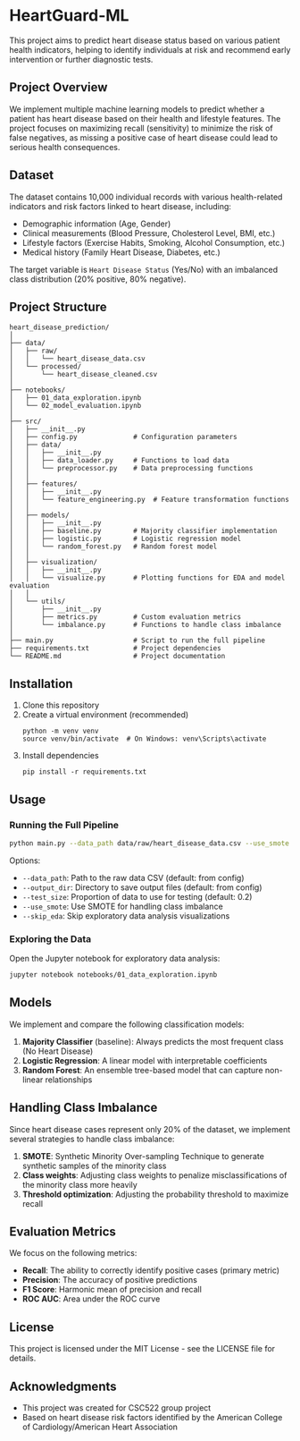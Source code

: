 # HeartGuard-ML

This project aims to predict heart disease status based on various patient health indicators, helping to identify individuals at risk and recommend early intervention or further diagnostic tests.

## Project Overview

We implement multiple machine learning models to predict whether a patient has heart disease based on their health and lifestyle features. The project focuses on maximizing recall (sensitivity) to minimize the risk of false negatives, as missing a positive case of heart disease could lead to serious health consequences.

## Dataset

The dataset contains 10,000 individual records with various health-related indicators and risk factors linked to heart disease, including:

- Demographic information (Age, Gender)
- Clinical measurements (Blood Pressure, Cholesterol Level, BMI, etc.)
- Lifestyle factors (Exercise Habits, Smoking, Alcohol Consumption, etc.)
- Medical history (Family Heart Disease, Diabetes, etc.)

The target variable is `Heart Disease Status` (Yes/No) with an imbalanced class distribution (20% positive, 80% negative).

## Project Structure

```
heart_disease_prediction/
│
├── data/
│   ├── raw/
│   │   └── heart_disease_data.csv
│   └── processed/
│       └── heart_disease_cleaned.csv
│
├── notebooks/
│   ├── 01_data_exploration.ipynb
│   └── 02_model_evaluation.ipynb
│
├── src/
│   ├── __init__.py
│   ├── config.py              # Configuration parameters
│   ├── data/
│   │   ├── __init__.py
│   │   ├── data_loader.py     # Functions to load data
│   │   └── preprocessor.py    # Data preprocessing functions
│   │
│   ├── features/
│   │   ├── __init__.py
│   │   └── feature_engineering.py  # Feature transformation functions
│   │
│   ├── models/
│   │   ├── __init__.py
│   │   ├── baseline.py        # Majority classifier implementation
│   │   ├── logistic.py        # Logistic regression model
│   │   └── random_forest.py   # Random forest model
│   │
│   ├── visualization/
│   │   ├── __init__.py
│   │   └── visualize.py       # Plotting functions for EDA and model evaluation
│   │
│   └── utils/
│       ├── __init__.py
│       ├── metrics.py         # Custom evaluation metrics
│       └── imbalance.py       # Functions to handle class imbalance
│
├── main.py                    # Script to run the full pipeline
├── requirements.txt           # Project dependencies
└── README.md                  # Project documentation
```

## Installation

1. Clone this repository
2. Create a virtual environment (recommended)
   ```
   python -m venv venv
   source venv/bin/activate  # On Windows: venv\Scripts\activate
   ```
3. Install dependencies
   ```
   pip install -r requirements.txt
   ```

## Usage

### Running the Full Pipeline

```bash
python main.py --data_path data/raw/heart_disease_data.csv --use_smote
```

Options:
- `--data_path`: Path to the raw data CSV (default: from config)
- `--output_dir`: Directory to save output files (default: from config)
- `--test_size`: Proportion of data to use for testing (default: 0.2)
- `--use_smote`: Use SMOTE for handling class imbalance
- `--skip_eda`: Skip exploratory data analysis visualizations

### Exploring the Data

Open the Jupyter notebook for exploratory data analysis:
```bash
jupyter notebook notebooks/01_data_exploration.ipynb
```

## Models

We implement and compare the following classification models:

1. **Majority Classifier** (baseline): Always predicts the most frequent class (No Heart Disease)
2. **Logistic Regression**: A linear model with interpretable coefficients
3. **Random Forest**: An ensemble tree-based model that can capture non-linear relationships

## Handling Class Imbalance

Since heart disease cases represent only 20% of the dataset, we implement several strategies to handle class imbalance:

1. **SMOTE**: Synthetic Minority Over-sampling Technique to generate synthetic samples of the minority class
2. **Class weights**: Adjusting class weights to penalize misclassifications of the minority class more heavily
3. **Threshold optimization**: Adjusting the probability threshold to maximize recall

## Evaluation Metrics

We focus on the following metrics:

- **Recall**: The ability to correctly identify positive cases (primary metric)
- **Precision**: The accuracy of positive predictions
- **F1 Score**: Harmonic mean of precision and recall
- **ROC AUC**: Area under the ROC curve

## License

This project is licensed under the MIT License - see the LICENSE file for details.

## Acknowledgments

- This project was created for CSC522 group project
- Based on heart disease risk factors identified by the American College of Cardiology/American Heart Association